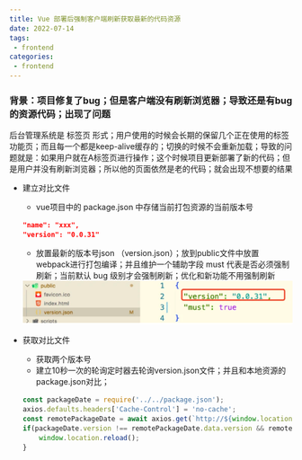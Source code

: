 ```yaml
---
title: Vue 部署后强制客户端刷新获取最新的代码资源
date: 2022-07-14
tags:
 - frontend
categories:
 - frontend
---
```


### 背景：项目修复了bug；但是客户端没有刷新浏览器；导致还是有bug的资源代码；出现了问题

后台管理系统是 标签页 形式；用户使用的时候会长期的保留几个正在使用的标签功能页；而且每一个都是keep-alive缓存的；切换的时候不会重新加载；导致的问题就是：如果用户就在A标签页进行操作；这个时候项目更新部署了新的代码；但是用户并没有刷新浏览器；所以他的页面依然是老的代码；就会出现不想要的结果

- 建立对比文件
    - vue项目中的 package.json 中存储当前打包资源的当前版本号

    ```json
    "name": "xxx",
    "version": "0.0.31"
    ```

    - 放置最新的版本号json （version.json）；放到public文件中放置webpack进行打包编译；并且维护一个辅助字段 must 代表是否必须强制刷新；当前默认 bug 级别才会强制刷新；优化和新功能不用强制刷新
    <img src="./images/04-1.png">

- 获取对比文件
    - 获取两个版本号
    - 建立10秒一次的轮询定时器去轮询version.json文件；并且和本地资源的package.json对比；

    ```js
    const packageDate = require('../../package.json');
    axios.defaults.headers['Cache-Control'] = 'no-cache';
    const remotePackageDate = await axios.get(`http://${window.location.host}/version.json`);
    if(packageDate.version !== remotePackageDate.data.version && remotePackageDate.data.must){
        window.location.reload();
    }
    ```
